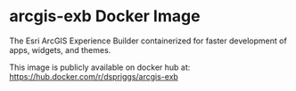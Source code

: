 # arcgis-exb Docker Image
The Esri ArcGIS Experience Builder containerized for faster development of apps, widgets, and themes.

This image is publicly available on docker hub at: https://hub.docker.com/r/dspriggs/arcgis-exb

